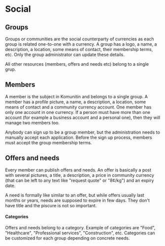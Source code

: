 # Social

## Groups

Groups or communities are the social counterparty of currencies as each group is related one-to-one with a currency. A group has a logo, a name, a description, a location, some means of contact, their membership terms, etc. Only the group administrator can update these details.

All other resources (members, offers and needs etc) belong to a single grup.

## Members

A member is the subject in Komunitin and belongs to a single group. A member has a profile picture, a name, a description, a location, some means of contact and a community currency account. One member has only one account in one currency. If a person must have more than one account (for example a business account and a personal one), then they will manage two members too.

Anybody can sign up to be a group member, but the administration needs to manually accept each application. Before the sign up process, members must accept the group membership terms.

## Offers and needs

Every member can publish offers and needs. An offer is basically a post with several pictures, a title, a description, a price in community currency (that can be left to any text like "request quote" or "8¢/kg") and an expiry date.

A need is formally like similar to an offer, but while offers usually last months or years, needs are supposed to expire in few days. They don't have title and the piscure is not so important.

#### Categories

Offers and needs belong to a category. Example of categories are "Food", "Healthcare", "Professional services", "Construction", etc. Categories can be customized for each group depending on concrete needs.






